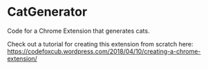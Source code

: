 # CatGenerator
Code for a Chrome Extension that generates cats.

Check out a tutorial for creating this extension from scratch here: https://codefoxcub.wordpress.com/2018/04/10/creating-a-chrome-extension/
